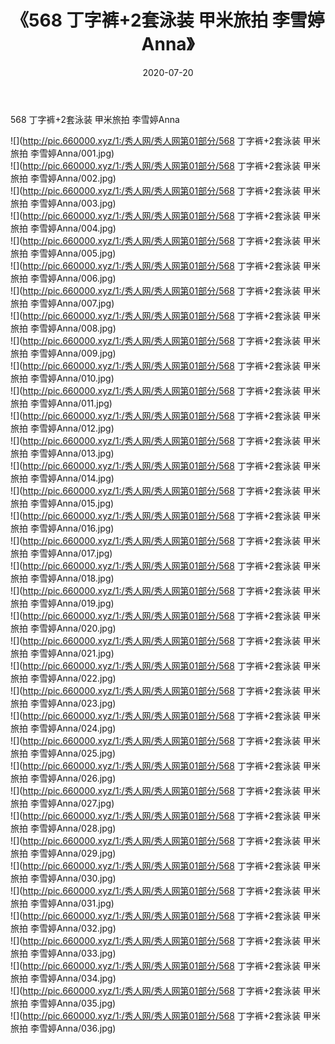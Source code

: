 ﻿---
layout: post
title:  《568 丁字裤+2套泳装 甲米旅拍 李雪婷Anna》
date:   2020-07-20
img: http://pic.660000.xyz/1:/秀人网/秀人网第01部分/568 丁字裤+2套泳装 甲米旅拍 李雪婷Anna/000.jpg
categories: [美女, 清纯, 唯美]
---

568 丁字裤+2套泳装 甲米旅拍 李雪婷Anna

  ![](http://pic.660000.xyz/1:/秀人网/秀人网第01部分/568 丁字裤+2套泳装 甲米旅拍 李雪婷Anna/001.jpg) <br> ![](http://pic.660000.xyz/1:/秀人网/秀人网第01部分/568 丁字裤+2套泳装 甲米旅拍 李雪婷Anna/002.jpg) <br> ![](http://pic.660000.xyz/1:/秀人网/秀人网第01部分/568 丁字裤+2套泳装 甲米旅拍 李雪婷Anna/003.jpg) <br> ![](http://pic.660000.xyz/1:/秀人网/秀人网第01部分/568 丁字裤+2套泳装 甲米旅拍 李雪婷Anna/004.jpg) <br> ![](http://pic.660000.xyz/1:/秀人网/秀人网第01部分/568 丁字裤+2套泳装 甲米旅拍 李雪婷Anna/005.jpg) <br> ![](http://pic.660000.xyz/1:/秀人网/秀人网第01部分/568 丁字裤+2套泳装 甲米旅拍 李雪婷Anna/006.jpg) <br> ![](http://pic.660000.xyz/1:/秀人网/秀人网第01部分/568 丁字裤+2套泳装 甲米旅拍 李雪婷Anna/007.jpg) <br> ![](http://pic.660000.xyz/1:/秀人网/秀人网第01部分/568 丁字裤+2套泳装 甲米旅拍 李雪婷Anna/008.jpg) <br> ![](http://pic.660000.xyz/1:/秀人网/秀人网第01部分/568 丁字裤+2套泳装 甲米旅拍 李雪婷Anna/009.jpg) <br> ![](http://pic.660000.xyz/1:/秀人网/秀人网第01部分/568 丁字裤+2套泳装 甲米旅拍 李雪婷Anna/010.jpg) <br> ![](http://pic.660000.xyz/1:/秀人网/秀人网第01部分/568 丁字裤+2套泳装 甲米旅拍 李雪婷Anna/011.jpg) <br> ![](http://pic.660000.xyz/1:/秀人网/秀人网第01部分/568 丁字裤+2套泳装 甲米旅拍 李雪婷Anna/012.jpg) <br> ![](http://pic.660000.xyz/1:/秀人网/秀人网第01部分/568 丁字裤+2套泳装 甲米旅拍 李雪婷Anna/013.jpg) <br> ![](http://pic.660000.xyz/1:/秀人网/秀人网第01部分/568 丁字裤+2套泳装 甲米旅拍 李雪婷Anna/014.jpg) <br> ![](http://pic.660000.xyz/1:/秀人网/秀人网第01部分/568 丁字裤+2套泳装 甲米旅拍 李雪婷Anna/015.jpg) <br> ![](http://pic.660000.xyz/1:/秀人网/秀人网第01部分/568 丁字裤+2套泳装 甲米旅拍 李雪婷Anna/016.jpg) <br> ![](http://pic.660000.xyz/1:/秀人网/秀人网第01部分/568 丁字裤+2套泳装 甲米旅拍 李雪婷Anna/017.jpg) <br> ![](http://pic.660000.xyz/1:/秀人网/秀人网第01部分/568 丁字裤+2套泳装 甲米旅拍 李雪婷Anna/018.jpg) <br> ![](http://pic.660000.xyz/1:/秀人网/秀人网第01部分/568 丁字裤+2套泳装 甲米旅拍 李雪婷Anna/019.jpg) <br> ![](http://pic.660000.xyz/1:/秀人网/秀人网第01部分/568 丁字裤+2套泳装 甲米旅拍 李雪婷Anna/020.jpg) <br> ![](http://pic.660000.xyz/1:/秀人网/秀人网第01部分/568 丁字裤+2套泳装 甲米旅拍 李雪婷Anna/021.jpg) <br> ![](http://pic.660000.xyz/1:/秀人网/秀人网第01部分/568 丁字裤+2套泳装 甲米旅拍 李雪婷Anna/022.jpg) <br> ![](http://pic.660000.xyz/1:/秀人网/秀人网第01部分/568 丁字裤+2套泳装 甲米旅拍 李雪婷Anna/023.jpg) <br> ![](http://pic.660000.xyz/1:/秀人网/秀人网第01部分/568 丁字裤+2套泳装 甲米旅拍 李雪婷Anna/024.jpg) <br> ![](http://pic.660000.xyz/1:/秀人网/秀人网第01部分/568 丁字裤+2套泳装 甲米旅拍 李雪婷Anna/025.jpg) <br> ![](http://pic.660000.xyz/1:/秀人网/秀人网第01部分/568 丁字裤+2套泳装 甲米旅拍 李雪婷Anna/026.jpg) <br> ![](http://pic.660000.xyz/1:/秀人网/秀人网第01部分/568 丁字裤+2套泳装 甲米旅拍 李雪婷Anna/027.jpg) <br> ![](http://pic.660000.xyz/1:/秀人网/秀人网第01部分/568 丁字裤+2套泳装 甲米旅拍 李雪婷Anna/028.jpg) <br> ![](http://pic.660000.xyz/1:/秀人网/秀人网第01部分/568 丁字裤+2套泳装 甲米旅拍 李雪婷Anna/029.jpg) <br> ![](http://pic.660000.xyz/1:/秀人网/秀人网第01部分/568 丁字裤+2套泳装 甲米旅拍 李雪婷Anna/030.jpg) <br> ![](http://pic.660000.xyz/1:/秀人网/秀人网第01部分/568 丁字裤+2套泳装 甲米旅拍 李雪婷Anna/031.jpg) <br> ![](http://pic.660000.xyz/1:/秀人网/秀人网第01部分/568 丁字裤+2套泳装 甲米旅拍 李雪婷Anna/032.jpg) <br> ![](http://pic.660000.xyz/1:/秀人网/秀人网第01部分/568 丁字裤+2套泳装 甲米旅拍 李雪婷Anna/033.jpg) <br> ![](http://pic.660000.xyz/1:/秀人网/秀人网第01部分/568 丁字裤+2套泳装 甲米旅拍 李雪婷Anna/034.jpg) <br> ![](http://pic.660000.xyz/1:/秀人网/秀人网第01部分/568 丁字裤+2套泳装 甲米旅拍 李雪婷Anna/035.jpg) <br> ![](http://pic.660000.xyz/1:/秀人网/秀人网第01部分/568 丁字裤+2套泳装 甲米旅拍 李雪婷Anna/036.jpg) <br>